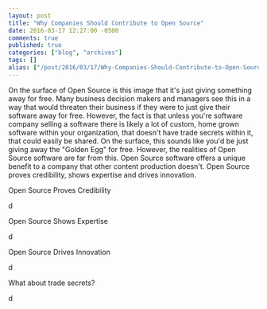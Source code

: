 ```yaml
---
layout: post
title: "Why Companies Should Contribute to Open Source"
date: 2016-03-17 12:27:00 -0500
comments: true
published: true
categories: ["blog", "archives"]
tags: []
alias: ["/post/2016/03/17/Why-Companies-Should-Contribute-to-Open-Source", "/post/2016/03/17/why-companies-should-contribute-to-open-source"]
---
```

<!-- more -->
<p>On the surface of Open Source is this image that it's just giving something away for free. Many business decision makers and managers see this in a way that would threaten their business if they were to just give their software away for free. However, the fact is that unless you're software company selling a software there is likely a lot of custom, home grown software within your organization, that doesn't have trade secrets within it, that could easily be shared. On the surface, this sounds like you'd be just giving away the "Golden Egg" for free. However, the realities of Open Source software are far from this. Open Source software offers a unique benefit to a company that other content production doesn't. Open Source proves credibility, shows expertise and drives innovation.</p>
<p>Open Source Proves Credibility</p>
<p>d</p>
<p>Open Source Shows Expertise</p>
<p>d</p>
<p>Open Source Drives Innovation</p>
<p>d</p>
<p>What about trade secrets?</p>
<p>d</p>
